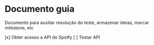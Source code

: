 # Documento guia
Documento para auxiliar resolução do teste, armazenar ideias, marcar milestone, etc

[x] Obter acesso a API do Spotfy
[ ] Testar API